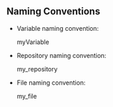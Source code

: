 ## Naming Conventions
- Variable naming convention:

  myVariable

- Repository naming convention:

  my_repository

- File naming convention:

  my_file
